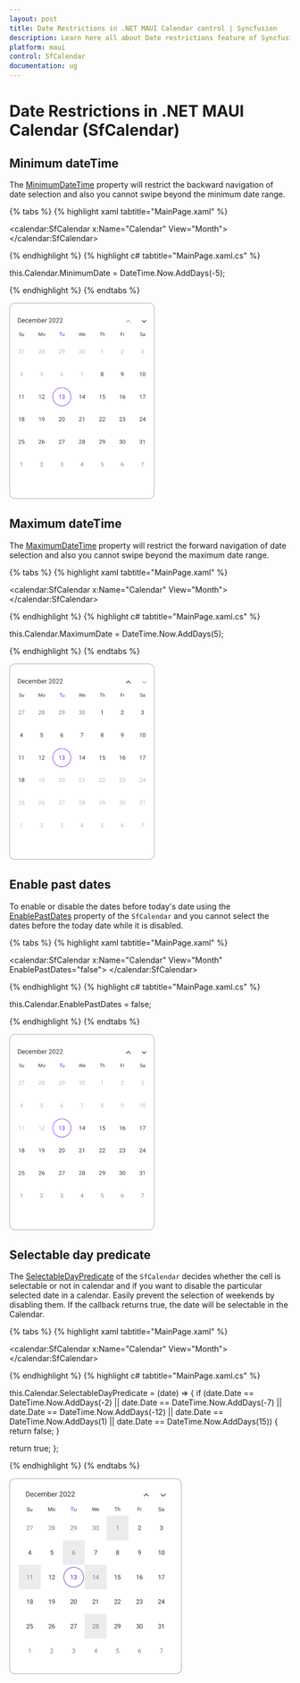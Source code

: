 ```yaml
---
layout: post
title: Date Restrictions in .NET MAUI Calendar control | Syncfusion
description: Learn here all about Date restrictions feature of Syncfusion .NET MAUI Calendar (SfCalendar) control and more.
platform: maui
control: SfCalendar
documentation: ug
---
```


# Date Restrictions in .NET MAUI Calendar (SfCalendar)

## Minimum dateTime
The [MinimumDateTime](https://help.syncfusion.com/cr/maui/Syncfusion.Maui.Calendar.SfCalendar.html#Syncfusion_Maui_Calendar_SfCalendar_MinimumDate) property will restrict the backward navigation of date selection and also you cannot swipe beyond the minimum date range.

{% tabs %}
{% highlight xaml tabtitle="MainPage.xaml" %}

<calendar:SfCalendar  x:Name="Calendar" 
                        View="Month">
</calendar:SfCalendar>

{% endhighlight %}
{% highlight c# tabtitle="MainPage.xaml.cs" %}

  this.Calendar.MinimumDate = DateTime.Now.AddDays(-5);

{% endhighlight %}
{% endtabs %}

![Month view Minimum DateTime in .NET MAUI Calendar.](images/date-restriction/maui-month-view-minimum-date.png)

## Maximum dateTime
The [MaximumDateTime](https://help.syncfusion.com/cr/maui/Syncfusion.Maui.Calendar.SfCalendar.html#Syncfusion_Maui_Calendar_SfCalendar_MaximumDate) property will restrict the forward navigation of date selection and also you cannot swipe beyond the maximum date range.

{% tabs %}
{% highlight xaml tabtitle="MainPage.xaml" %}

<calendar:SfCalendar  x:Name="Calendar" 
                        View="Month">
</calendar:SfCalendar>

{% endhighlight %}
{% highlight c# tabtitle="MainPage.xaml.cs" %}

this.Calendar.MaximumDate = DateTime.Now.AddDays(5);

{% endhighlight %}
{% endtabs %}

![Month view Maximum DateTime in .NET MAUI Calendar.](images/date-restriction/maui-month-view-maximum-date.png)

## Enable past dates
To enable or disable the dates before today's date using the [EnablePastDates](https://help.syncfusion.com/cr/maui/Syncfusion.Maui.Calendar.SfCalendar.html#Syncfusion_Maui_Calendar_SfCalendar_EnablePastDates) property of the `SfCalendar` and you cannot select the dates before the today date while it is disabled.

{% tabs %}
{% highlight xaml tabtitle="MainPage.xaml" %}

<calendar:SfCalendar  x:Name="Calendar" 
                        View="Month"
                        EnablePastDates="false">
</calendar:SfCalendar>

{% endhighlight %}
{% highlight c# tabtitle="MainPage.xaml.cs" %}

this.Calendar.EnablePastDates = false;

{% endhighlight %}
{% endtabs %}

![Month view Enable past dates in .NET MAUI Calendar.](images/date-restriction/Enable-past-date-in-maui-calendar.png)

## Selectable day predicate
The [SelectableDayPredicate](https://help.syncfusion.com/cr/maui/Syncfusion.Maui.Calendar.SfCalendar.html#Syncfusion_Maui_Calendar_SfCalendar_SelectableDayPredicate) of the `SfCalendar` decides whether the cell is selectable or not in calendar and if you want to disable the particular selected date in a calendar. Easily prevent the selection of weekends by disabling them. If the callback returns true, the date will be selectable in the Calendar.

{% tabs %}
{% highlight xaml tabtitle="MainPage.xaml" %}

<calendar:SfCalendar  x:Name="Calendar" 
                        View="Month">
</calendar:SfCalendar>

{% endhighlight %}
{% highlight c# tabtitle="MainPage.xaml.cs" %}

this.Calendar.SelectableDayPredicate = (date) =>
{
  if (date.Date == DateTime.Now.AddDays(-2) || date.Date == DateTime.Now.AddDays(-7) || date.Date == DateTime.Now.AddDays(-12) || date.Date == DateTime.Now.AddDays(1) || date.Date == DateTime.Now.AddDays(15))
  {
    return false;
  }
  
  return true;
};

{% endhighlight %}
{% endtabs %}

![Month view Selectable Day Predicate in .NET MAUI Calendar.](images/date-restriction/maui-selectable-day-predicate.png)